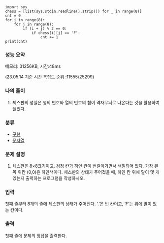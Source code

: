 ```
import sys
chess = [list(sys.stdin.readline().strip()) for _ in range(8)]
cnt = 0
for i in range(8):
    for j in range(8):
        if (i + j) % 2 == 0:
            if chess[i][j] == 'F':
                cnt += 1
print(cnt)
```

### 성능 요약

메모리:   31256KB, 시간:48ms 

(23.05.14 기준 시간 복잡도 순위 :11555/25299)



### 나의 풀이

1. 체스판의 성질은 행의 번호와 열의 번호의 합이 격자무늬로 나온다는 것을 활용하여 풀었다.




### 분류

- [구현](https://www.acmicpc.net/problem/tag/102)
- [문자열](https://www.acmicpc.net/problem/tag/158)

### 문제 설명

1. 체스판은 8×8크기이고, 검정 칸과 하얀 칸이 번갈아가면서 색칠되어 있다. 가장 왼쪽 위칸 (0,0)은 하얀색이다. 체스판의 상태가 주어졌을 때, 하얀 칸 위에 말이 몇 개 있는지 출력하는 프로그램을 작성하시오.


### 입력

첫째 줄부터 8개의 줄에 체스판의 상태가 주어진다. ‘.’은 빈 칸이고, ‘F’는 위에 말이 있는 칸이다.

### 출력

첫째 줄에 문제의 정답을 출력한다.